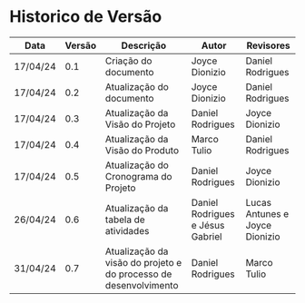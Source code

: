 # Historico de Versão

Data | Versão | Descrição | Autor | Revisores 
---- | ------ | --------- | ----- | ---------
17/04/24 | 0.1 | Criação do documento | Joyce Dionizio | Daniel Rodrigues
17/04/24 | 0.2 | Atualização do documento | Joyce Dionizio | Daniel Rodrigues
17/04/24 | 0.3 | Atualização da Visão do Projeto | Daniel Rodrigues | Joyce Dionizio
17/04/24 | 0.4 | Atualização da Visão do Produto | Marco Tulio | Daniel Rodrigues
17/04/24 | 0.5 | Atualização do Cronograma do Projeto | Daniel Rodrigues | Joyce Dionizio
26/04/24 | 0.6 | Atualização da tabela de atividades| Daniel Rodrigues e Jésus Gabriel| Lucas Antunes e Joyce Dionizio
31/04/24 | 0.7 | Atualização da visão do projeto e do processo de desenvolvimento | Daniel Rodrigues | Marco Tulio